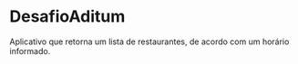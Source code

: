 # DesafioAditum
Aplicativo que retorna um lista de restaurantes, de acordo com um horário informado.
